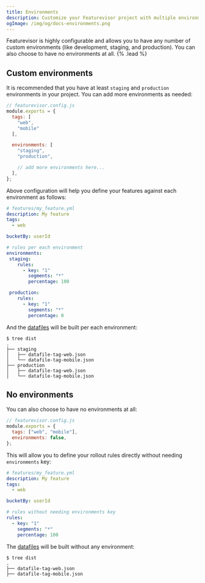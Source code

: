```yaml
---
title: Environments
description: Customize your Featurevisor project with multiple environments
ogImage: /img/og/docs-environments.png
---
```


Featurevisor is highly configurable and allows you to have any number of custom environments (like development, staging, and production). You can also choose to have no environments at all. {% .lead %}

## Custom environments

It is recommended that you have at least `staging` and `production` environments in your project. You can add more environments as needed:

```js
// featurevisor.config.js
module.exports = {
  tags: [
    "web",
    "mobile"
  ],

  environments: [
    "staging",
    "production",

    // add more environments here...
  ],
};
```

Above configuration will help you define your features against each environment as follows:

```yml
# features/my_feature.yml
description: My feature
tags:
  - web

bucketBy: userId

# rules per each environment
environments:
 staging:
    rules:
      - key: "1"
        segments: "*"
        percentage: 100

 production:
    rules:
      - key: "1"
        segments: "*"
        percentage: 0
```

And the [datafiles](/docs/building-datafiles) will be built per each environment:

```
$ tree dist
.
├── staging
│   ├── datafile-tag-web.json
│   └── datafile-tag-mobile.json
├── production
│   ├── datafile-tag-web.json
│   └── datafile-tag-mobile.json
```

## No environments

You can also choose to have no environments at all:

```js
// featurevisor.config.js
module.exports = {
  tags: ["web", "mobile"],
  environments: false,
};
```

This will allow you to define your rollout rules directly without needing `environments` key:

```yml
# features/my_feature.yml
description: My feature
tags:
  - web

bucketBy: userId

# rules without needing environments key
rules:
  - key: "1"
    segments: "*"
    percentage: 100
```

The [datafiles](/docs/building-datafiles) will be built without any environment:

```
$ tree dist
.
├── datafile-tag-web.json
├── datafile-tag-mobile.json
```
